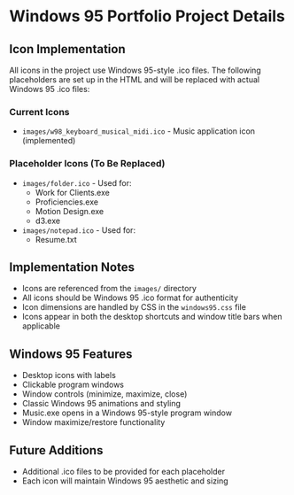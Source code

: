 # Windows 95 Portfolio Project Details

## Icon Implementation
All icons in the project use Windows 95-style .ico files. The following placeholders are set up in the HTML and will be replaced with actual Windows 95 .ico files:

### Current Icons
- `images/w98_keyboard_musical_midi.ico` - Music application icon (implemented)

### Placeholder Icons (To Be Replaced)
- `images/folder.ico` - Used for:
  - Work for Clients.exe
  - Proficiencies.exe
  - Motion Design.exe
  - d3.exe
- `images/notepad.ico` - Used for:
  - Resume.txt

## Implementation Notes
- Icons are referenced from the `images/` directory
- All icons should be Windows 95 .ico format for authenticity
- Icon dimensions are handled by CSS in the `windows95.css` file
- Icons appear in both the desktop shortcuts and window title bars when applicable

## Windows 95 Features
- Desktop icons with labels
- Clickable program windows
- Window controls (minimize, maximize, close)
- Classic Windows 95 animations and styling
- Music.exe opens in a Windows 95-style program window
- Window maximize/restore functionality

## Future Additions
- Additional .ico files to be provided for each placeholder
- Each icon will maintain Windows 95 aesthetic and sizing 